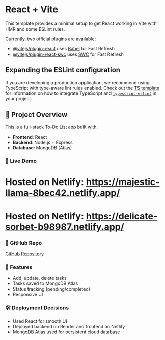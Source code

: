 # React + Vite

This template provides a minimal setup to get React working in Vite with HMR and some ESLint rules.

Currently, two official plugins are available:

- [@vitejs/plugin-react](https://github.com/vitejs/vite-plugin-react/blob/main/packages/plugin-react) uses [Babel](https://babeljs.io/) for Fast Refresh
- [@vitejs/plugin-react-swc](https://github.com/vitejs/vite-plugin-react/blob/main/packages/plugin-react-swc) uses [SWC](https://swc.rs/) for Fast Refresh

## Expanding the ESLint configuration

If you are developing a production application, we recommend using TypeScript with type-aware lint rules enabled. Check out the [TS template](https://github.com/vitejs/vite/tree/main/packages/create-vite/template-react-ts) for information on how to integrate TypeScript and [`typescript-eslint`](https://typescript-eslint.io) in your project.










## 📝 Project Overview

This is a full-stack To-Do List app built with:

- **Frontend**: React
- **Backend**: Node.js + Express
- **Database**: MongoDB (Atlas)

### 🔗 Live Demo
# Hosted on Netlify: https://majestic-llama-8bec42.netlify.app/
# Hosted on Netlify:    https://delicate-sorbet-b98987.netlify.app/
### 🔗 GitHub Repo
[GitHub Repository](https://github.com/arka00000000/todo-list)

### 🚀 Features
- Add, update, delete tasks
- Tasks saved to MongoDB Atlas
- Status tracking (pending/completed)
- Responsive UI

### 🛠 Deployment Decisions
- Used React for smooth UI
- Deployed backend on Render and frontend on Netlify
- MongoDB Atlas used for persistent cloud database

